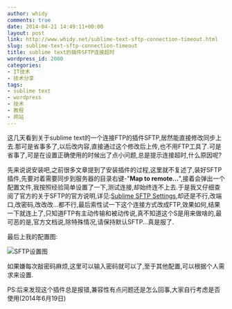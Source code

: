 ```yaml
---
author: whidy
comments: true
date: 2014-04-21 14:49:11+00:00
layout: post
link: http://www.whidy.net/sublime-text-sftp-connection-timeout.html
slug: sublime-text-sftp-connection-timeout
title: sublime text的插件SFTP连接超时
wordpress_id: 2000
categories:
- IT技术
- 技术分享
tags:
- sublime text
- wordpress
- 技术
- 教程
- 网站
---
```


这几天看到关于sublime text的一个连接FTP的插件SFTP,居然能直接修改同步上去.那可是省事多了,以后改内容,直接通过这个修改后上传,也不用FTP工具了.可是省事了,可是在设置正确使用的时候出了点小问题,总是提示连接超时,什么原因呢?

先来说说安装吧,之前很多文章提到了安装插件的过程,这里就不复述了,装好SFTP插件,先要对着需要同步到服务器的目录右键-"**Map to remote...**",接着会弹出一个配置文件,我按照经验简单设置了一下,测试连接,却始终连不上去.于是我又仔细查阅了官方的关于SFTP的官方说明,详见:[Sublime SFTP Settings](http://wbond.net/sublime_packages/sftp/settings),却还是不行,改端口,改密码,改改改...都不行,最后索性试一下这个连接方式改成FTP,效果如何,结果一下就连上了,只知道FTP有主动传输和被动传说,真不知道这个S是用来做啥的,最可恶的是,官方文档说,除特殊情况,请保持默认SFTP...真是服了.

最后上我的配置图:

![SFTP设置图](http://www.whidy.net/wp-content/uploads/2014/04/SFTP-settings-400x342.jpg)

如果嫌每次敲密码麻烦,这里可以输入密码就可以了,至于其他配置,可以根据个人需求来设置.

PS:后来发现这个插件总是报错,兼容性有点问题还是怎么回事,大家自行考虑是否使用(2014年6月19日)

